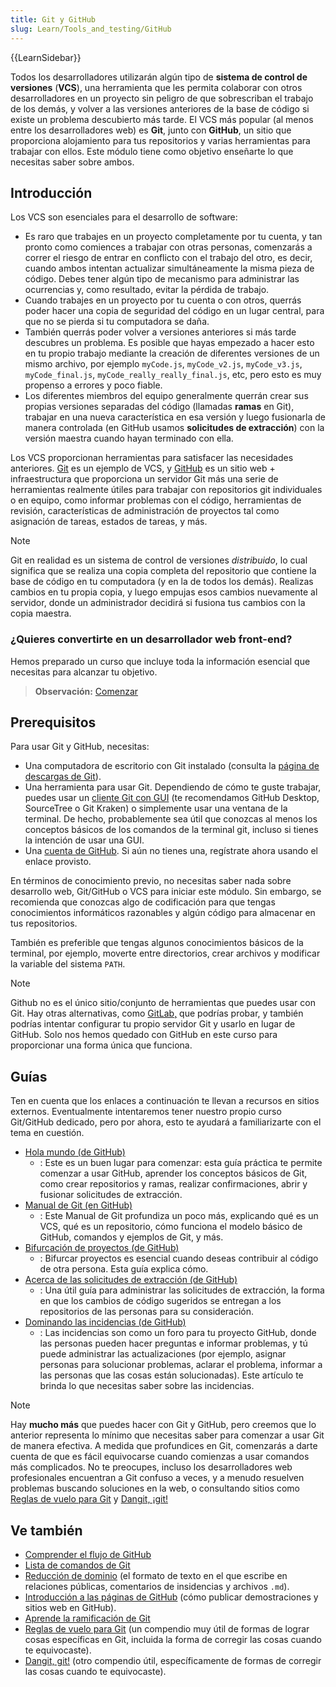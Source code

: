 ```yaml
---
title: Git y GitHub
slug: Learn/Tools_and_testing/GitHub
---
```


{{LearnSidebar}}

Todos los desarrolladores utilizarán algún tipo de **sistema de control de versiones** (**VCS**), una herramienta que les permita colaborar con otros desarrolladores en un proyecto sin peligro de que sobrescriban el trabajo de los demás, y volver a las versiones anteriores de la base de código si existe un problema descubierto más tarde. El VCS más popular (al menos entre los desarrolladores web) es **Git**, junto con **GitHub**, un sitio que proporciona alojamiento para tus repositorios y varias herramientas para trabajar con ellos. Este módulo tiene como objetivo enseñarte lo que necesitas saber sobre ambos.

## Introducción

Los VCS son esenciales para el desarrollo de software:

- Es raro que trabajes en un proyecto completamente por tu cuenta, y tan pronto como comiences a trabajar con otras personas, comenzarás a correr el riesgo de entrar en conflicto con el trabajo del otro, es decir, cuando ambos intentan actualizar simultáneamente la misma pieza de código. Debes tener algún tipo de mecanismo para administrar las ocurrencias y, como resultado, evitar la pérdida de trabajo.
- Cuando trabajes en un proyecto por tu cuenta o con otros, querrás poder hacer una copia de seguridad del código en un lugar central, para que no se pierda si tu computadora se daña.
- También querrás poder volver a versiones anteriores si más tarde descubres un problema. Es posible que hayas empezado a hacer esto en tu propio trabajo mediante la creación de diferentes versiones de un mismo archivo, por ejemplo `myCode.js`, `myCode_v2.js`, `myCode_v3.js`, `myCode_final.js`, `myCode_really_really_final.js`, etc, pero esto es muy propenso a errores y poco fiable.
- Los diferentes miembros del equipo generalmente querrán crear sus propias versiones separadas del código (llamadas **ramas** en Git), trabajar en una nueva característica en esa versión y luego fusionarla de manera controlada (en GitHub usamos **solicitudes de extracción**) con la versión maestra cuando hayan terminado con ella.

Los VCS proporcionan herramientas para satisfacer las necesidades anteriores. [Git](https://git-scm.com/) es un ejemplo de VCS, y [GitHub](https://github.com/) es un sitio web + infraestructura que proporciona un servidor Git más una serie de herramientas realmente útiles para trabajar con repositorios git individuales o en equipo, como informar problemas con el código, herramientas de revisión, características de administración de proyectos tal como asignación de tareas, estados de tareas, y más.

> [!NOTE]
> Git en realidad es un sistema de control de versiones _distribuido_, lo cual significa que se realiza una copia completa del repositorio que contiene la base de código en tu computadora (y en la de todos los demás). Realizas cambios en tu propia copia, y luego empujas esos cambios nuevamente al servidor, donde un administrador decidirá si fusiona tus cambios con la copia maestra.

### ¿Quieres convertirte en un desarrollador web front-end?

Hemos preparado un curso que incluye toda la información esencial que necesitas para alcanzar tu objetivo.

> **Observación:** [Comenzar](/es/docs/orphaned/Learn/Front-end_web_developer)

## Prerequisitos

Para usar Git y GitHub, necesitas:

- Una computadora de escritorio con Git instalado (consulta la [página de descargas de Git](https://git-scm.com/downloads)).
- Una herramienta para usar Git. Dependiendo de cómo te guste trabajar, puedes usar un [cliente Git con GUI](https://git-scm.com/downloads/guis/) (te recomendamos GitHub Desktop, SourceTree o Git Kraken) o simplemente usar una ventana de la terminal. De hecho, probablemente sea útil que conozcas al menos los conceptos básicos de los comandos de la terminal git, incluso si tienes la intención de usar una GUI.
- Una [cuenta de GitHub](https://github.com/join). Si aún no tienes una, regístrate ahora usando el enlace provisto.

En términos de conocimiento previo, no necesitas saber nada sobre desarrollo web, Git/GitHub o VCS para iniciar este módulo. Sin embargo, se recomienda que conozcas algo de codificación para que tengas conocimientos informáticos razonables y algún código para almacenar en tus repositorios.

También es preferible que tengas algunos conocimientos básicos de la terminal, por ejemplo, moverte entre directorios, crear archivos y modificar la variable del sistema `PATH`.

> [!NOTE]
> Github no es el único sitio/conjunto de herramientas que puedes usar con Git. Hay otras alternativas, como [GitLab,](https://about.gitlab.com/) que podrías probar, y también podrías intentar configurar tu propio servidor Git y usarlo en lugar de GitHub. Solo nos hemos quedado con GitHub en este curso para proporcionar una forma única que funciona.

## Guías

Ten en cuenta que los enlaces a continuación te llevan a recursos en sitios externos. Eventualmente intentaremos tener nuestro propio curso Git/GitHub dedicado, pero por ahora, esto te ayudará a familiarizarte con el tema en cuestión.

- [Hola mundo (de GitHub)](https://guides.github.com/activities/hello-world/)
  - : Este es un buen lugar para comenzar: esta guía práctica te permite comenzar a usar GitHub, aprender los conceptos básicos de Git, como crear repositorios y ramas, realizar confirmaciones, abrir y fusionar solicitudes de extracción.
- [Manual de Git (en GitHub)](https://guides.github.com/introduction/git-handbook/)
  - : Este Manual de Git profundiza un poco más, explicando qué es un VCS, qué es un repositorio, cómo funciona el modelo básico de GitHub, comandos y ejemplos de Git, y más.
- [Bifurcación de proyectos (de GitHub)](https://guides.github.com/activities/forking/)
  - : Bifurcar proyectos es esencial cuando deseas contribuir al código de otra persona. Esta guía explica cómo.
- [Acerca de las solicitudes de extracción (de GitHub)](https://help.github.com/en/articles/about-pull-requests)
  - : Una útil guía para administrar las solicitudes de extracción, la forma en que los cambios de código sugeridos se entregan a los repositorios de las personas para su consideración.
- [Dominando las incidencias (de GitHub)](https://guides.github.com/features/issues/)
  - : Las incidencias son como un foro para tu proyecto GitHub, donde las personas pueden hacer preguntas e informar problemas, y tú puede administrar las actualizaciones (por ejemplo, asignar personas para solucionar problemas, aclarar el problema, informar a las personas que las cosas están solucionadas). Este artículo te brinda lo que necesitas saber sobre las incidencias.

> [!NOTE]
> Hay **mucho más** que puedes hacer con Git y GitHub, pero creemos que lo anterior representa lo mínimo que necesitas saber para comenzar a usar Git de manera efectiva. A medida que profundices en Git, comenzarás a darte cuenta de que es fácil equivocarse cuando comienzas a usar comandos más complicados. No te preocupes, incluso los desarrolladores web profesionales encuentran a Git confuso a veces, y a menudo resuelven problemas buscando soluciones en la web, o consultando sitios como [Reglas de vuelo para Git](https://github.com/k88hudson/git-flight-rules/blob/master/README_es.md) y [Dangit, ¡git!](https://dangitgit.com/es)

## Ve también

- [Comprender el flujo de GitHub](https://guides.github.com/introduction/flow/)
- [Lista de comandos de Git](https://git-scm.com/docs)
- [Reducción de dominio](https://guides.github.com/features/mastering-markdown/) (el formato de texto en el que escribe en relaciones públicas, comentarios de insidencias y archivos `.md`).
- [Introducción a las páginas de GitHub](https://guides.github.com/features/pages/) (cómo publicar demostraciones y sitios web en GitHub).
- [Aprende la ramificación de Git](https://learngitbranching.js.org/)
- [Reglas de vuelo para Git](https://github.com/k88hudson/git-flight-rules) (un compendio muy útil de formas de lograr cosas específicas en Git, incluida la forma de corregir las cosas cuando te equivocaste).
- [Dangit, git!](https://dangitgit.com/) (otro compendio útil, específicamente de formas de corregir las cosas cuando te equivocaste).
